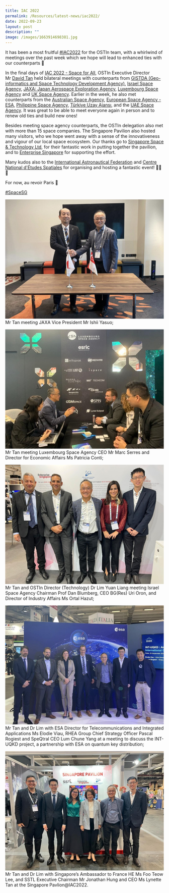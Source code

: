 ```yaml
---
title: IAC 2022
permalink: /Resources/latest-news/iac2022/
date: 2022-09-23
layout: post
description: ""
image: /images/1663914698381.jpg
---
```

It has been a most fruitful [#IAC2022](https://www.linkedin.com/feed/hashtag/?keywords=iac2022&highlightedUpdateUrns=urn%3Ali%3Aactivity%3A6978964084364869632) for the OSTIn team, with a whirlwind of meetings over the past week which we hope will lead to enhanced ties with our counterparts 🚀  
  
In the final days of [IAC 2022 - Space for All](https://www.linkedin.com/company/iac2022/), OSTIn Executive Director Mr [David Tan](https://www.linkedin.com/in/ACoAAAYQza8Bfu9F-9R6pdbxl8KW7a0LEhZIYGk) held bilateral meetings with counterparts from [GISTDA (Geo-informatics and Space Technology Development Agency)](https://www.linkedin.com/company/gistda-geo-informatics-and-space-technology-development-agency-/), [Israel Space Agency](https://www.linkedin.com/company/israel-space-agency/), [JAXA: Japan Aerospace Exploration Agency](https://www.linkedin.com/company/jaxanasdanalisas/), [Luxembourg Space Agency](https://www.linkedin.com/company/luxembourg-space-agency/) and [UK Space Agency](https://www.linkedin.com/company/uk-space-agency/). Earlier in the week, he also met counterparts from the [Australian Space Agency](https://www.linkedin.com/company/australian-space-agency/), [European Space Agency - ESA](https://www.linkedin.com/company/european-space-agency/), [Philippine Space Agency](https://www.linkedin.com/company/philspaceagency/), [Türkiye Uzay Ajansı](https://www.linkedin.com/company/t%C3%BCrkiye-uzay-ajans%C4%B1/), and the [UAE Space Agency](https://www.linkedin.com/company/uae-space-agency/). It was great to be able to meet everyone again in person and to renew old ties and build new ones!  
  
Besides meeting space agency counterparts, the OSTIn delegation also met with more than 15 space companies. The Singapore Pavilion also hosted many visitors, who we hope went away with a sense of the innovativeness and vigour of our local space ecosystem. Our thanks go to [Singapore Space & Technology Ltd](https://www.linkedin.com/company/singaporespace/), for their fantastic work in putting together the pavilion, and to [Enterprise Singapore](https://www.linkedin.com/company/enterprisesingapore/) for supporting the effort.  
  
Many kudos also to the [International Astronautical Federation](https://www.linkedin.com/company/international-astronautical-federation/) and [Centre National d'Études Spatiales](https://www.linkedin.com/company/cnes/) for organising and hosting a fantastic event! 👏👏👏  
  
For now, au revoir Paris 👋  
  
[#SpaceSG](https://www.linkedin.com/feed/hashtag/?keywords=spacesg&highlightedUpdateUrns=urn%3Ali%3Aactivity%3A6978964084364869632)  
  
![](/images/1663914698216.jpg)
Mr Tan meeting JAXA Vice President Mr Ishii Yasuo; 

![](/images/1663914697743.jpg)
Mr Tan meeting Luxembourg Space Agency CEO Mr Marc Serres and Director for Economic Affairs Ms Patricia Conti; 

![](/images/1663914698438.jpg)
Mr Tan and OSTIn Director (Technology) Dr Lim Yuan Liang meeting Israel Space Agency Chairman Prof Dan Blumberg, CEO BG(Res) Uri Oron, and Director of Industry Affairs Ms Ortal Hazut; 

![](/images/1663914698381.jpg)
Mr Tan and Dr Lim with ESA Director for Telecommunications and Integrated Applications Ms Elodie Viau, RHEA Group Chief Strategy Officer Pascal Rogiest and SpeQtral CEO Lum Chune Yang at a meeting to discuss the INT-UQKD project, a partnership with ESA on quantum key distribution; 

![](/images/1663914697960.jpg)
Mr Tan and Dr Lim with Singapore’s Ambassador to France HE Ms Foo Teow Lee, and SSTL Executive Chairman Mr Jonathan Hung and CEO Ms Lynette Tan at the Singapore Pavlion@IAC2022.